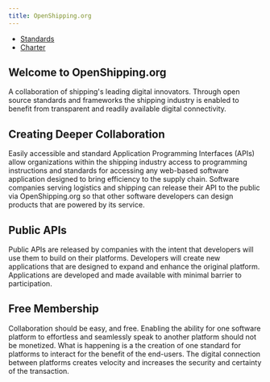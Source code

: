 ```yaml
---
title: OpenShipping.org
---
```


- [Standards](standards.md)
- [Charter](charter.md)

## Welcome to OpenShipping.org
A collaboration of shipping's leading digital innovators. Through open source standards and frameworks the shipping industry is enabled to benefit from transparent and readily available digital connectivity.

## Creating Deeper Collaboration
Easily accessible and standard Application Programming Interfaces (APIs) allow organizations within the shipping industry access to programming instructions and standards for accessing any web-based software application designed to bring efficiency to the supply chain. Software companies serving logistics and shipping can release their API to the public via OpenShipping.org so that other software developers can design products that are powered by its service.

## Public APIs
Public APIs are released by companies with the intent that developers will use them to build on their platforms. Developers will create new applications that are designed to expand and enhance the original platform. Applications are developed and made available with minimal barrier to participation.

## Free Membership
Collaboration should be easy, and free. Enabling the ability for one software platform to effortless and seamlessly speak to another platform should not be monetized. What is happening is a the creation of one standard for platforms to interact for the benefit of the end-users. The digital connection between platforms creates velocity and increases the security and certainty of the transaction.
